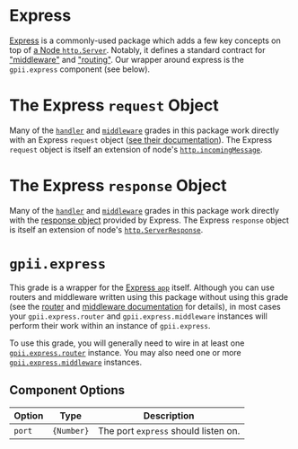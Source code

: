 # Express

[Express](http://expressjs.com/) is a commonly-used package which adds a few key concepts on top of
[a Node `http.Server`](https://nodejs.org/api/http.html#http_class_http_server).  Notably, it defines a standard
contract for ["middleware"](middleware.md) and ["routing"](router.md).  Our wrapper around express is the `gpii.express`
component (see below).

# The Express `request` Object

Many of the [`handler`](handler.md) and [`middleware`](middleware.md) grades in this package work directly with
an Express `request` object ([see their documentation](expressjs.com/en/api.html#res)).  The Express `request` object
is itself an extension of node's [`http.incomingMessage`](https://nodejs.org/api/http.html#http_class_http_incomingmessage).

# The Express `response` Object

Many of the [`handler`](handler.md) and [`middleware`](middleware.md) grades in this package work directly with the
[response object](http://expressjs.com/en/api.html#res) provided by Express.   The Express `response` object is itself
an extension of node's [`http.ServerResponse`](https://nodejs.org/api/http.html#http_class_http_serverresponse).

# `gpii.express`

This grade is a wrapper for the [Express `app`](http://expressjs.com/en/4x/api.html#app) itself.  Although you can use
routers and middleware written using this package without using this grade (see the [router](router.md) and
[middleware documentation](middleware.md) for details), in most cases your `gpii.express.router` and
`gpii.express.middleware` instances will perform their work within an instance of `gpii.express`.

To use this grade, you will generally need to wire in at least one [`gpii.express.router`](router.md) instance.
You may also need one or more [`gpii.express.middleware`](middleware.md) instances.

## Component Options

| Option | Type       | Description |
| ------ | ---------- | ----------- |
| `port` | `{Number}` | The port `express` should listen on. |